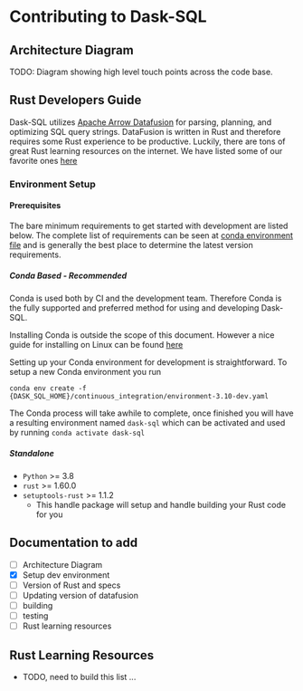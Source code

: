 # Contributing to Dask-SQL

## Architecture Diagram

TODO: Diagram showing high level touch points across the code base.

## Rust Developers Guide

Dask-SQL utilizes [Apache Arrow Datafusion](https://github.com/apache/arrow-datafusion) for parsing, planning, and optimizing SQL query strings. DataFusion is written in Rust and therefore requires some Rust experience to be productive. Luckily, there are tons of great Rust learning resources on the internet. We have listed some of our favorite ones [here](#rust-learning-resources)

### Environment Setup

#### Prerequisites

The bare minimum requirements to get started with development are listed below. The complete list of requirements can be seen at [conda environment file](continuous_integration/environment-3.10-dev.yaml) and is generally the best place to determine the latest version requirements.

##### Conda Based - Recommended
Conda is used both by CI and the development team. Therefore Conda is the fully supported and preferred method for using and developing Dask-SQL.

Installing Conda is outside the scope of this document. However a nice guide for installing on Linux can be found [here](https://docs.conda.io/projects/conda/en/latest/user-guide/install/linux.html)

Setting up your Conda environment for development is straightforward. To setup a new Conda environment you run
```
conda env create -f {DASK_SQL_HOME}/continuous_integration/environment-3.10-dev.yaml
```

The Conda process will take awhile to complete, once finished you will have a resulting environment named `dask-sql` which can be activated and used by running `conda activate dask-sql`

##### Standalone

- `Python` >= 3.8
- `rust` >= 1.60.0
- `setuptools-rust` >= 1.1.2
    - This handle package will setup and handle building your Rust code for you

## Documentation to add
- [ ] Architecture Diagram
- [x] Setup dev environment
- [ ] Version of Rust and specs
- [ ] Updating version of datafusion
- [ ] building
- [ ] testing
- [ ] Rust learning resources

## Rust Learning Resources
 - TODO, need to build this list ...
